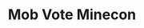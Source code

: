 ---
layout: post
title: Mob Vote Minecon
permalink: /addons/compliance32x/MobVoteMinecon
comments: true
comments-id: MobVoteMinecon
header-img: compliance32x/addons/Mob Vote.jpg

long_text: This pack adds the 6 entities from the mob votes, excluding the phantom and glow squid as thats already in the game.

authors:
  - ewanhowell5195

download:
  - Planet Minecraft:
    - https://www.planetminecraft.com/texture-pack/mob-vote-compliance/
---
